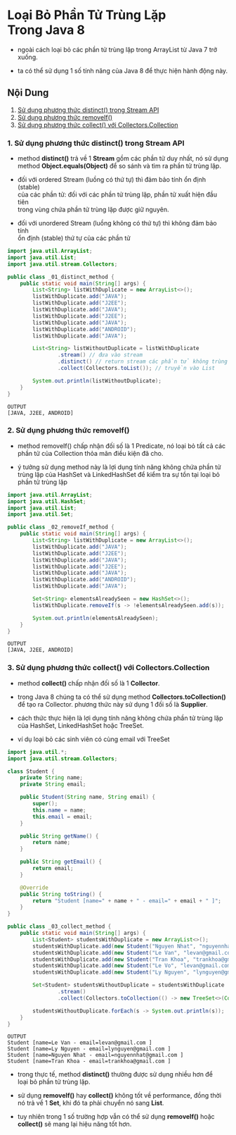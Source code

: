 # Loại Bỏ Phần Tử Trùng Lặp<br/>Trong Java 8
* ngoài cách loại bỏ các phần tử trùng lặp trong ArrayList từ Java 7 trở<br/>
xuống.
  
* ta có thể sử dụng 1 số tính năng của Java 8 để thực hiện hành động này.

## Nội Dung
1. [Sử dụng phương thức distinct() trong Stream API](#1)
2. [Sử dụng phương thức removeIf()](#2)
3. [Sử dụng phương thức collect() với Collectors.Collection](#3)

### 1. Sử dụng phương thức distinct() trong Stream API <a id="1"></a>
* method **distinct()** trả về 1 **Stream** gồm các phần tử duy nhất, nó sử dụng<br/>
method **Object.equals(Object)** để so sánh và tìm ra phần tử trùng lặp.
  
* đối với ordered Stream (luồng có thứ tự) thì đảm bảo tính ổn định (stable) <br/>
  của các phần tử: đối với các phần tử trùng lặp, phần tử xuất hiện đầu tiên<br/>
  trong vùng chứa phần tử trùng lặp được giữ nguyên.
  
* đối với unordered Stream (luồng không có thứ tự) thì không đảm bảo tính<br/>
ổn định (stable) thứ tự của các phần tử
  
```java
import java.util.ArrayList;
import java.util.List;
import java.util.stream.Collectors;

public class _01_distinct_method {
    public static void main(String[] args) {
        List<String> listWithDuplicate = new ArrayList<>();
        listWithDuplicate.add("JAVA");
        listWithDuplicate.add("J2EE");
        listWithDuplicate.add("JAVA");
        listWithDuplicate.add("J2EE");
        listWithDuplicate.add("JAVA");
        listWithDuplicate.add("ANDROID");
        listWithDuplicate.add("JAVA");

        List<String> listWithoutDuplicate = listWithDuplicate
                .stream() // đưa vào stream
                .distinct() // return stream các phần tử không trùng lặp
                .collect(Collectors.toList()); // truyền vào List

        System.out.println(listWithoutDuplicate);
    }
}
```
```
OUTPUT
[JAVA, J2EE, ANDROID]
```
### 2. Sử dụng phương thức removeIf() <a id="2"></a>
* method removeIf() chấp nhận đối số là 1 Predicate, nó loại bỏ tất cả các<br/>
phần tử của Collection thỏa mãn điều kiện đã cho.
  
* ý tưởng sử dụng method này là lợi dụng tính năng không chứa phần tử <br/>
trùng lặp của HashSet và LinkedHashSet để kiểm tra sự tồn tại loại bỏ<br/>
  phần tử trùng lặp
  
```java
import java.util.ArrayList;
import java.util.HashSet;
import java.util.List;
import java.util.Set;

public class _02_removeIf_method {
    public static void main(String[] args) {
        List<String> listWithDuplicate = new ArrayList<>();
        listWithDuplicate.add("JAVA");
        listWithDuplicate.add("J2EE");
        listWithDuplicate.add("JAVA");
        listWithDuplicate.add("J2EE");
        listWithDuplicate.add("JAVA");
        listWithDuplicate.add("ANDROID");
        listWithDuplicate.add("JAVA");

        Set<String> elementsAlreadySeen = new HashSet<>();
        listWithDuplicate.removeIf(s -> !elementsAlreadySeen.add(s));

        System.out.println(elementsAlreadySeen);
    }
}
```
```
OUTPUT
[JAVA, J2EE, ANDROID]
```
### 3. Sử dụng phương thức collect() với Collectors.Collection <a id="3"></a>
* method **collect()** chấp nhận đối số là 1 **Collector**.
* trong Java 8 chúng ta có thể sử dụng method **Collectors.toCollection()**<br/>
để tạo ra Collector. phương thức này sử dụng 1 đối số là **Supplier**.
* cách thức thực hiện là lợi dụng tính năng không chứa phần tử trùng lặp<br/>
của HashSet, LinkedHashSet hoặc TreeSet.
  
* ví dụ loại bỏ các sinh viên có cùng email với TreeSet
```java
import java.util.*;
import java.util.stream.Collectors;

class Student {
    private String name;
    private String email;

    public Student(String name, String email) {
        super();
        this.name = name;
        this.email = email;
    }

    public String getName() {
        return name;
    }

    public String getEmail() {
        return email;
    }

    @Override
    public String toString() {
        return "Student [name=" + name + " - email=" + email + " ]";
    }
}

public class _03_collect_method {
    public static void main(String[] args) {
        List<Student> studentsWithDuplicate = new ArrayList<>();
        studentsWithDuplicate.add(new Student("Nguyen Nhat", "nguyennhat@gmail.com"));
        studentsWithDuplicate.add(new Student("Le Van", "levan@gmail.com"));
        studentsWithDuplicate.add(new Student("Tran Khoa", "trankhoa@gmail.com"));
        studentsWithDuplicate.add(new Student("Le Vo", "levan@gmail.com"));
        studentsWithDuplicate.add(new Student("Ly Nguyen", "lynguyen@gmail.com"));

        Set<Student> studentsWithoutDuplicate = studentsWithDuplicate
                .stream()
                .collect(Collectors.toCollection(() -> new TreeSet<>(Comparator.comparing(Student::getEmail))));

        studentsWithoutDuplicate.forEach(s -> System.out.println(s));
    }
}
```
```
OUTPUT
Student [name=Le Van - email=levan@gmail.com ]
Student [name=Ly Nguyen - email=lynguyen@gmail.com ]
Student [name=Nguyen Nhat - email=nguyennhat@gmail.com ]
Student [name=Tran Khoa - email=trankhoa@gmail.com ]
```

* trong thực tế, method **distinct()** thường được sử dụng nhiều hơn để<br/>
loại bỏ phần tử trùng lặp.
  
* sử dụng **removeIf()** hay **collect()** không tốt về performance, đồng thời<br/>
nó trả về 1 **Set**, khi đó ta phải chuyển nó sang **List**.
  
* tuy nhiên trong 1 số trường hợp vẫn có thể sử dụng **removeIf()** hoặc<br/>
**collect()** sẽ mang lại hiệu năng tốt hơn.